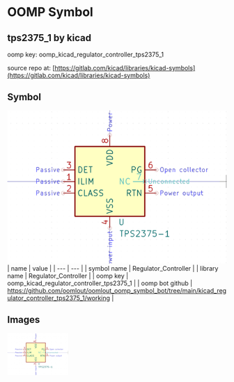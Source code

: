 # OOMP Symbol  
## tps2375_1  by kicad  
  
oomp key: oomp_kicad_regulator_controller_tps2375_1  
  
source repo at: [https://gitlab.com/kicad/libraries/kicad-symbols](https://gitlab.com/kicad/libraries/kicad-symbols)  
## Symbol  
  
[![working.png](working_600.png)](working.png)  
| name | value | 
| --- | --- | 
| symbol name | Regulator_Controller | 
| library name | Regulator_Controller | 
| oomp key | oomp_kicad_regulator_controller_tps2375_1 | 
| oomp bot github | https://github.com/oomlout/oomlout_oomp_symbol_bot/tree/main/kicad_regulator_controller_tps2375_1/working | 
## Images  
  
[![working.png](working_140.png)](working.png)  
